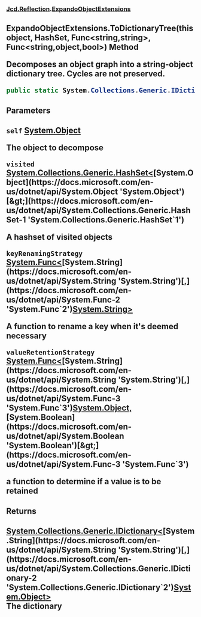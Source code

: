 ### [Jcd.Reflection](Jcd.Reflection.md 'Jcd.Reflection').[ExpandoObjectExtensions](Jcd.Reflection.ExpandoObjectExtensions.md 'Jcd.Reflection.ExpandoObjectExtensions')

## ExpandoObjectExtensions.ToDictionaryTree(this object, HashSet<object>, Func<string,string>, Func<string,object,bool>) Method

Decomposes an object graph into a string-object dictionary tree. Cycles are not preserved.

```csharp
public static System.Collections.Generic.IDictionary<string,object> ToDictionaryTree(this object self, System.Collections.Generic.HashSet<object> visited=null, System.Func<string,string> keyRenamingStrategy=null, System.Func<string,object,bool> valueRetentionStrategy=null);
```

#### Parameters

<a name='Jcd.Reflection.ExpandoObjectExtensions.ToDictionaryTree(thisobject,System.Collections.Generic.HashSet_object_,System.Func_string,string_,System.Func_string,object,bool_).self'></a>

`self` [System.Object](https://docs.microsoft.com/en-us/dotnet/api/System.Object 'System.Object')

The object to decompose

<a name='Jcd.Reflection.ExpandoObjectExtensions.ToDictionaryTree(thisobject,System.Collections.Generic.HashSet_object_,System.Func_string,string_,System.Func_string,object,bool_).visited'></a>

`visited` [System.Collections.Generic.HashSet&lt;](https://docs.microsoft.com/en-us/dotnet/api/System.Collections.Generic.HashSet-1 'System.Collections.Generic.HashSet`1')[System.Object](https://docs.microsoft.com/en-us/dotnet/api/System.Object 'System.Object')[&gt;](https://docs.microsoft.com/en-us/dotnet/api/System.Collections.Generic.HashSet-1 'System.Collections.Generic.HashSet`1')

A hashset of visited objects

<a name='Jcd.Reflection.ExpandoObjectExtensions.ToDictionaryTree(thisobject,System.Collections.Generic.HashSet_object_,System.Func_string,string_,System.Func_string,object,bool_).keyRenamingStrategy'></a>

`keyRenamingStrategy` [System.Func&lt;](https://docs.microsoft.com/en-us/dotnet/api/System.Func-2 'System.Func`2')[System.String](https://docs.microsoft.com/en-us/dotnet/api/System.String 'System.String')[,](https://docs.microsoft.com/en-us/dotnet/api/System.Func-2 'System.Func`2')[System.String](https://docs.microsoft.com/en-us/dotnet/api/System.String 'System.String')[&gt;](https://docs.microsoft.com/en-us/dotnet/api/System.Func-2 'System.Func`2')

A function to rename a key when it's deemed necessary

<a name='Jcd.Reflection.ExpandoObjectExtensions.ToDictionaryTree(thisobject,System.Collections.Generic.HashSet_object_,System.Func_string,string_,System.Func_string,object,bool_).valueRetentionStrategy'></a>

`valueRetentionStrategy` [System.Func&lt;](https://docs.microsoft.com/en-us/dotnet/api/System.Func-3 'System.Func`3')[System.String](https://docs.microsoft.com/en-us/dotnet/api/System.String 'System.String')[,](https://docs.microsoft.com/en-us/dotnet/api/System.Func-3 'System.Func`3')[System.Object](https://docs.microsoft.com/en-us/dotnet/api/System.Object 'System.Object')[,](https://docs.microsoft.com/en-us/dotnet/api/System.Func-3 'System.Func`3')[System.Boolean](https://docs.microsoft.com/en-us/dotnet/api/System.Boolean 'System.Boolean')[&gt;](https://docs.microsoft.com/en-us/dotnet/api/System.Func-3 'System.Func`3')

a function to determine if a value is to be retained

#### Returns

[System.Collections.Generic.IDictionary&lt;](https://docs.microsoft.com/en-us/dotnet/api/System.Collections.Generic.IDictionary-2 'System.Collections.Generic.IDictionary`2')[System.String](https://docs.microsoft.com/en-us/dotnet/api/System.String 'System.String')[,](https://docs.microsoft.com/en-us/dotnet/api/System.Collections.Generic.IDictionary-2 'System.Collections.Generic.IDictionary`2')[System.Object](https://docs.microsoft.com/en-us/dotnet/api/System.Object 'System.Object')[&gt;](https://docs.microsoft.com/en-us/dotnet/api/System.Collections.Generic.IDictionary-2 'System.Collections.Generic.IDictionary`2')  
The dictionary